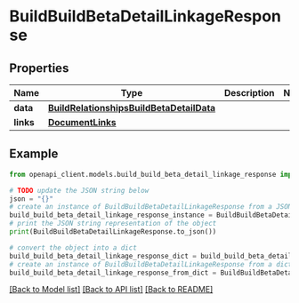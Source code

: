# BuildBuildBetaDetailLinkageResponse


## Properties

Name | Type | Description | Notes
------------ | ------------- | ------------- | -------------
**data** | [**BuildRelationshipsBuildBetaDetailData**](BuildRelationshipsBuildBetaDetailData.md) |  | 
**links** | [**DocumentLinks**](DocumentLinks.md) |  | 

## Example

```python
from openapi_client.models.build_build_beta_detail_linkage_response import BuildBuildBetaDetailLinkageResponse

# TODO update the JSON string below
json = "{}"
# create an instance of BuildBuildBetaDetailLinkageResponse from a JSON string
build_build_beta_detail_linkage_response_instance = BuildBuildBetaDetailLinkageResponse.from_json(json)
# print the JSON string representation of the object
print(BuildBuildBetaDetailLinkageResponse.to_json())

# convert the object into a dict
build_build_beta_detail_linkage_response_dict = build_build_beta_detail_linkage_response_instance.to_dict()
# create an instance of BuildBuildBetaDetailLinkageResponse from a dict
build_build_beta_detail_linkage_response_from_dict = BuildBuildBetaDetailLinkageResponse.from_dict(build_build_beta_detail_linkage_response_dict)
```
[[Back to Model list]](../README.md#documentation-for-models) [[Back to API list]](../README.md#documentation-for-api-endpoints) [[Back to README]](../README.md)



